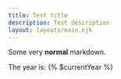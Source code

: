 ```yaml
---
title: Test title
description: Test description
layout: layouts/main.njk
---
```


Some very **normal** markdown.

The year is: {% $currentYear %}
